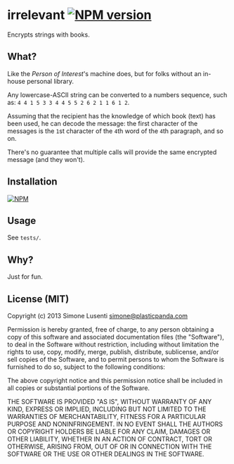 irrelevant [![NPM version](https://badge.fury.io/js/irrelevant.png)](http://badge.fury.io/js/irrelevant)  
==========

Encrypts strings with books.

## What?

Like the *Person of Interest*'s machine does, but for folks without an in-house personal library.

Any lowercase-ASCII string can be converted to a numbers sequence, such as: 
`4 4 1 5 3 3 4 4 5 5 2 6 2 1 1 6 1 2`.

Assuming that the recipient has the knowledge of which book (text) has been used, he can decode the message: the first character of the messages is the `1`st character of the `4`th word of the `4`th paragraph, and so on.

There's no guarantee that multiple calls will provide the same encrypted message (and they won't).


## Installation

[![NPM](https://nodei.co/npm/irrelevant.png?compact=true)](https://nodei.co/npm/irrelevant/)


## Usage

See `tests/`.


## Why?

Just for fun.


## License (MIT)

Copyright (c) 2013 Simone Lusenti <simone@plasticpanda.com>

Permission is hereby granted, free of charge, to any person obtaining a copy of
this software and associated documentation files (the "Software"), to deal in
the Software without restriction, including without limitation the rights to
use, copy, modify, merge, publish, distribute, sublicense, and/or sell copies of
the Software, and to permit persons to whom the Software is furnished to do so,
subject to the following conditions:

The above copyright notice and this permission notice shall be included in all
copies or substantial portions of the Software.

THE SOFTWARE IS PROVIDED "AS IS", WITHOUT WARRANTY OF ANY KIND, EXPRESS OR
IMPLIED, INCLUDING BUT NOT LIMITED TO THE WARRANTIES OF MERCHANTABILITY, FITNESS
FOR A PARTICULAR PURPOSE AND NONINFRINGEMENT. IN NO EVENT SHALL THE AUTHORS OR
COPYRIGHT HOLDERS BE LIABLE FOR ANY CLAIM, DAMAGES OR OTHER LIABILITY, WHETHER
IN AN ACTION OF CONTRACT, TORT OR OTHERWISE, ARISING FROM, OUT OF OR IN
CONNECTION WITH THE SOFTWARE OR THE USE OR OTHER DEALINGS IN THE SOFTWARE.

